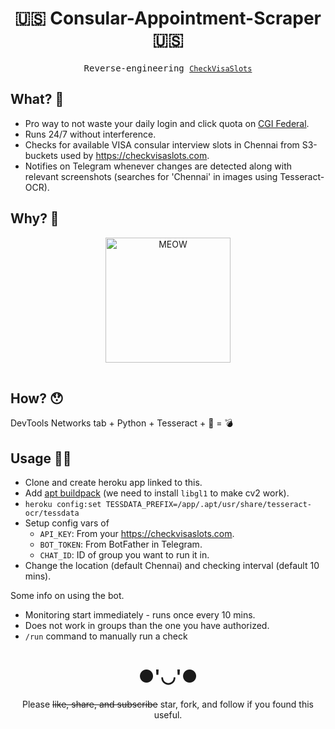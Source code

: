 <div align="center">

# 🇺🇸 Consular-Appointment-Scraper 🇺🇸

<samp> Reverse-engineering [`CheckVisaSlots`](https://checkvisaslots.com/)</samp>

</div>

## What? 👀

- Pro way to not waste your daily login and click quota on [CGI Federal](https://cgifederal.secure.force.com/).
- Runs 24/7 without interference.
- Checks for available VISA consular interview slots in Chennai from S3-buckets used by https://checkvisaslots.com.
- Notifies on Telegram whenever changes are detected along with relevant screenshots (searches for 'Chennai' in images
  using Tesseract-OCR).

## Why? 🤔

<div align="center">

<table>
<img src="https://c.tenor.com/zyQ7QpKF4OEAAAAM/typing-laptop.gif" alt="MEOW" width="200">
</table>

</div>

## How? 😯

DevTools Networks tab + Python + Tesseract + 🧠 = 💣

## Usage 👨‍💻

- Clone and create heroku app linked to this.
- Add [apt buildpack](https://elements.heroku.com/buildpacks/heroku/heroku-buildpack-apt) (we need to install `libgl1`
  to make cv2 work).
- `heroku config:set TESSDATA_PREFIX=/app/.apt/usr/share/tesseract-ocr/tessdata`
- Setup config vars of
    - `API_KEY`: From your https://checkvisaslots.com.
    - `BOT_TOKEN`: From BotFather in Telegram.
    - `CHAT_ID`: ID of group you want to run it in.
- Change the location (default Chennai) and checking interval (default 10 mins).

Some info on using the bot. 
- Monitoring start immediately - runs once every 10 mins. 
- Does not work in groups than the one you have authorized. 
- `/run` command to manually run a check

<div align="center">

# ●'◡'●

Please ~~like, share, and subscribe~~ star, fork, and follow if you found this useful.

</div>
